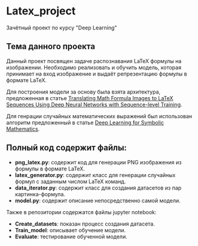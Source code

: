 # Latex_project
Зачётный проект по курсу "Deep Learning"

## Тема данного проекта
Данный проект посвящен задаче распознавания LaTeX формулы на изображении. Необходимо реализовать и обучить модель, которая принимает на вход изображение и выдаёт репрезентацию формулы в формате LaTeX.

Для построения модели за основу была взята архитектура, предложенная в статье [Translating Math Formula Images to LaTeX Sequences Using Deep Neural Networks with Sequence-level Training](https://arxiv.org/abs/1908.11415).

Для генрации случайных математических выражений был использован алгоритм предложенный в статье [Deep Learning for Symbolic Mathematics](https://arxiv.org/abs/1912.01412).

## Полный код содержит файлы:

- **png_latex.py**: содержит код для генерации PNG изображения из формулы в формате LaTeX.
- **latex_generator.py**: содержит класс для генерации случайных формул с заданным числом LaTeX команд.
- **data_iterator.py**: содержит класс для создания датасетов из пар картинка-формула.
- **model.py**: содержит описание непосредственно самой модели.

Также в репозитории содержатся файлы jupyter notebook:

- **Create_datasets**: показан процесс создания датасета.
- **Train_model**: описывает обучение модели.
- **Evaluate**: тестирование обученной модели.
